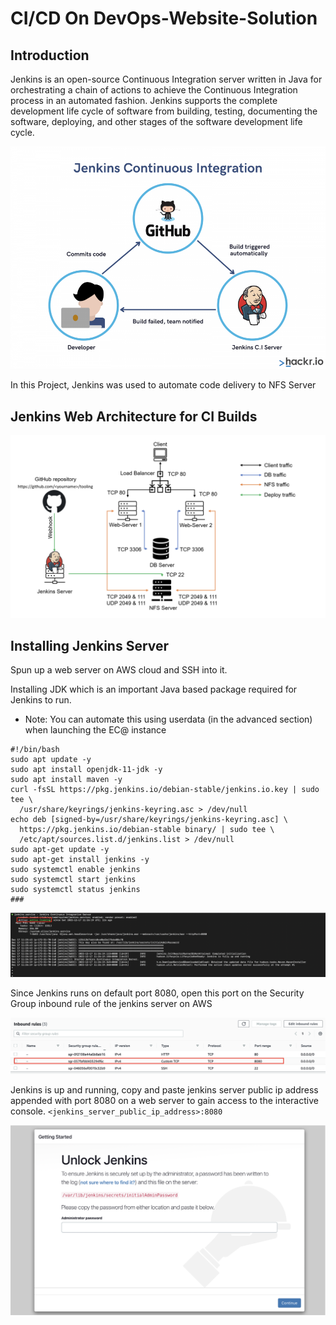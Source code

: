 # CI/CD On DevOps-Website-Solution

## Introduction

Jenkins is an open-source Continuous Integration server written in Java for orchestrating a chain of actions to achieve the Continuous Integration process in an automated fashion. Jenkins supports the complete development life cycle of software from building, testing, documenting the software, deploying, and other stages of the software development life cycle.

![](./img/0.png)

In this Project, Jenkins was used to automate code delivery to NFS Server

## Jenkins Web Architecture for CI Builds

![](./img/1.png)

## Installing Jenkins Server

Spun up a web server on AWS cloud and SSH into it.

Installing JDK which is an important Java based package required for Jenkins to run.

* Note: You can automate this using userdata (in the advanced section) when launching the EC@ instance
```
#!/bin/bash
sudo apt update -y
sudo apt install openjdk-11-jdk -y
sudo apt install maven -y
curl -fsSL https://pkg.jenkins.io/debian-stable/jenkins.io.key | sudo tee \
  /usr/share/keyrings/jenkins-keyring.asc > /dev/null
echo deb [signed-by=/usr/share/keyrings/jenkins-keyring.asc] \
  https://pkg.jenkins.io/debian-stable binary/ | sudo tee \
  /etc/apt/sources.list.d/jenkins.list > /dev/null
sudo apt-get update -y
sudo apt-get install jenkins -y
sudo systemctl enable jenkins
sudo systemctl start jenkins
sudo systemctl status jenkins
###
```

![](./img/2.png)

Since Jenkins runs on default port 8080, open this port on the Security Group inbound rule of the jenkins server on AWS

![](./img/3.png)

Jenkins is up and running, copy and paste jenkins server public ip address appended with port 8080 on a web server to gain access to the interactive console. `<jenkins_server_public_ip_address>:8080`

![](./img/4.png)